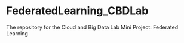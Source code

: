 # FederatedLearning_CBDLab
The repository for the Cloud and Big Data Lab Mini Project: Federated Learning
